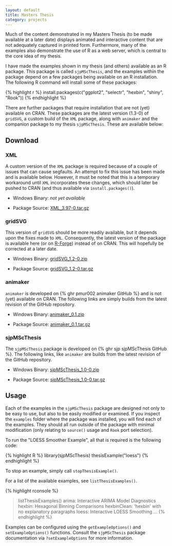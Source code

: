 ```yaml
---
layout: default
title: Masters Thesis
category: projects
---
```


Much of the content demonstrated in my Masters Thesis (to be made
available at a later date) displays animated and interactive content
that are not adequately captured in printed form. Furthermore, many of
the examples also demonstrate the use of R as a web server, which is
central to the core idea of my thesis.

I have made the examples shown in my thesis (and others) available as
an R package. This package is called `sjpMScThesis`, and the examples
within the package depend on a few packages being available on an R
installation. The following R command will install some of these
packages:

{% highlight r %}
install.packages(c("ggplot2", "selectr", "hexbin", "shiny", "Rook"))
{% endhighlight %}

There are further packages that require installation that are not
(yet) available on CRAN. These packages are the latest version (1.3-0)
of `gridSVG`, a custom build of the `XML` package, along with
`animaker` and the companion package to my thesis
`sjpMScThesis`. These are available below:

## Download

### XML

A custom version of the `XML` package is required because of a couple
of issues that can cause segfaults. An attempt to fix this issue has
been made and is available below. However, it must be noted that this
is a temporary workaround until `XML` incorporates these changes,
which should later be pushed to CRAN (and thus available via
`install.packages()`).

* Windows Binary: *not yet available*

* Package Source: [XML_3.97-0.tar.gz](/projects/msc-thesis/XML_3.97-0.tar.gz)

### gridSVG

This version of `gridSVG` should be more readily available, but it
depends upon the fixes made to `XML`. Consequently, the latest version
of the package is available here (or on
[R-Forge](http://r-forge.r-project.org/R/?group_id=1025)) instead of
on CRAN. This will hopefully be corrected at a later date.

* Windows Binary: [gridSVG_1.2-0.zip](/projects/msc-thesis/gridSVG_1.2-0.zip)

* Package Source: [gridSVG_1.2-0.tar.gz](/projects/msc-thesis/gridSVG_1.2-0.tar.gz)

### animaker

`animaker` is developed on {% ghr pmur002 animaker GitHub %} and is
not (yet) available on CRAN. The following links are simply builds
from the latest revision of the GitHub repository.

* Windows Binary: [animaker_0.1.zip](/projects/msc-thesis/animaker_0.1.zip)

* Package Source: [animaker_0.1.tar.gz](/projects/msc-thesis/animaker_0.1.tar.gz)

### sjpMScThesis

The `sjpMScThesis` package is developed on {% ghr sjp sjpMScThesis GitHub %}. The following links, like `animaker` are builds from the
latest revision of the GitHub repository.

* Windows Binary: [sjpMScThesis_1.0-0.zip](/projects/msc-thesis/sjpMScThesis_1.0-0.zip)

* Package Source: [sjpMScThesis_1.0-0.tar.gz](/projects/msc-thesis/sjpMScThesis_1.0-0.tar.gz)

## Usage

Each of the examples in the `sjpMScThesis` package are designed not
only to be easy to use, but also to be easily modified or examined. If
you inspect the `examples` folder where the package was installed, you
will find each of the examples. They should all run outside of the
package with minimal modification (only relating to `source()` usage
and `Rook` port selection).

To run the "LOESS Smoother Example", all that is required is the
following code:

{% highlight R %}
library(sjpMScThesis)
thesisExample("loess")
{% endhighlight %}

To stop an example, simply call `stopThesisExample()`.

For a list of the available examples, see `listThesisExamples()`.

{% highlight rconsole %}
> listThesisExamples()
 arima: Interactive ARIMA Model Diagnostics
 hexbin: Hexagonal Binning Comparisons
 hexbinClean: 'hexbin' with no explanatory paragraphs
 loess: Interactive LOESS Smoothing
 ...
{% endhighlight %}

Examples can be configured using the `getExampleOptions()` and
`setExampleOptions()` functions. Consult the `sjpMScThesis` package
documentation via `?setExampleOptions` for more information.
